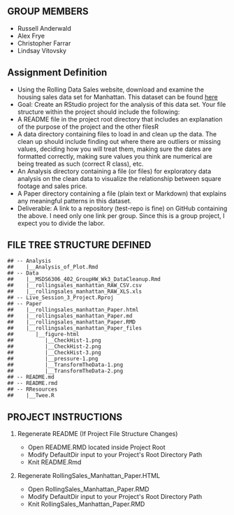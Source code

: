 GROUP MEMBERS
-------------

-   Russell Anderwald
-   Alex Frye
-   Christopher Farrar
-   Lindsay Vitovsky

Assignment Definition
---------------------

-   Using the Rolling Data Sales website, download and examine the
    housing sales data set for Manhattan. This dataset can be found
    [here](http://www1.nyc.gov/home/search/index.page?search-terms=Rolling+sales+update)
-   Goal: Create an RStudio project for the analysis of this data set.
    Your file structure within the project should include the following:
-   A README file in the project root directory that includes an
    explanation of the purpose of the project and the other filesR
-   A data directory containing files to load in and clean up the data.
    The clean up should include finding out where there are outliers or
    missing values, deciding how you will treat them, making sure the
    dates are formatted correctly, making sure values you think are
    numerical are being treated as such (correct R class), etc.
-   An Analysis directory containing a file (or files) for exploratory
    data analysis on the clean data to visualize the relationship
    between square footage and sales price.
-   A Paper directory containing a file (plain text or Markdown) that
    explains any meaningful patterns in this dataset.
-   Deliverable: A link to a repository (test-repo is fine) on GitHub
    containing the above. I need only one link per group. Since this is
    a group project, I expect you to divide the labor.

FILE TREE STRUCTURE DEFINED
---------------------------

    ## -- Analysis
    ##    |__Analysis_of_Plot.Rmd
    ## -- Data
    ##    |__MSDS6306_402_GroupHW_Wk3_DataCleanup.Rmd
    ##    |__rollingsales_manhattan_RAW_CSV.csv
    ##    |__rollingsales_manhattan_RAW_XLS.xls
    ## -- Live_Session_3_Project.Rproj
    ## -- Paper
    ##    |__rollingsales_manhattan_Paper.html
    ##    |__rollingsales_manhattan_Paper.md
    ##    |__rollingsales_manhattan_Paper.RMD
    ##    |__rollingsales_manhattan_Paper_files
    ##       |__figure-html
    ##          |__CheckHist-1.png
    ##          |__CheckHist-2.png
    ##          |__CheckHist-3.png
    ##          |__pressure-1.png
    ##          |__TransformTheData-1.png
    ##          |__TransformTheData-2.png
    ## -- README.md
    ## -- README.rmd
    ## -- RResources
    ##    |__Twee.R

PROJECT INSTRUCTIONS
--------------------

1.  Regenerate README (If Project File Structure Changes)
    -   Open README.RMD located inside Project Root
    -   Modify DefaultDir input to your Project's Root Directory Path
    -   Knit README.Rmd

2.  Regenerate RollingSales\_Manhattan\_Paper.HTML
    -   Open RollingSales\_Manhattan\_Paper.RMD
    -   Modify DefaultDir input to your Project's Root Directory Path
    -   Knit RollingSales\_Manhattan\_Paper.RMD
